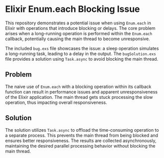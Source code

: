 # Elixir Enum.each Blocking Issue

This repository demonstrates a potential issue when using `Enum.each` in Elixir with operations that introduce blocking or delays.  The core problem arises when a long-running operation is performed within the `Enum.each` callback, potentially causing the main thread to become unresponsive.

The included `bug.exs` file showcases the issue: a sleep operation simulates a long-running task, leading to a delay in the output. The `bugSolution.exs` file provides a solution using `Task.async` to avoid blocking the main thread.

## Problem

The naive use of `Enum.each` with a blocking operation within its callback function can result in performance issues and apparent unresponsiveness of the Elixir application.  The main thread gets stuck processing the slow operation, thus impacting overall responsiveness. 

## Solution

The solution utilizes `Task.async` to offload the time-consuming operation to a separate process.  This prevents the main thread from being blocked and ensures better responsiveness.  The results are collected asynchronously, maintaining the desired parallel processing behavior without blocking the main thread.